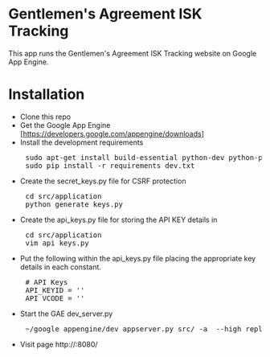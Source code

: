 Gentlemen's Agreement ISK Tracking
==================================

This app runs the Gentlemen's Agreement ISK Tracking website on Google App Engine.


Installation
============

* Clone this repo
* Get the Google App Engine [https://developers.google.com/appengine/downloads]
* Install the development requirements
<pre class="console">
    sudo apt-get install build-essential python-dev python-pip
    sudo pip install -r requirements_dev.txt
</pre>
* Create the secret\_keys.py file for CSRF protection
<pre class="console">
    cd src/application
    python generate_keys.py
</pre>
* Create the api\_keys.py file for storing the API KEY details in
<pre class="console">
    cd src/application
    vim api_keys.py
</pre>
* Put the following within the api\_keys.py file placing the appropriate key details in each constant.
<pre>
    # API Keys
    API_KEYID = ''
    API_VCODE = ''
</pre>
* Start the GAE dev\_server.py
<pre class="console">
    ~/google_appengine/dev_appserver.py src/ -a <ipaddress> --high_replication --use_sqlite
</pre>
* Visit page http://<ipaddress>:8080/

